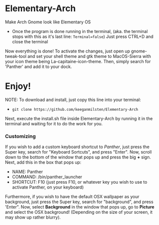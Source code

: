 # Elementary-Arch
Make Arch Gnome look like Elementary OS 

- Once the program is done running in the terminal, (aka. the terminal stops with this as it's last line: `Terminal=false`)
Just press CTRL+D and close the terminal

Now everything is done! To activate the changes, just open up gnome-tweak-tool and set your shell theme and gtk theme to MacOS-Sierra with your icon theme being La-capitaine-icon-theme. Then, simply search for 'Panther' and add it to your dock.

# Enjoy!

NOTE: To download and install, just copy this line into your terminal:
- `git clone https://github.com/keeganmilsten/Elementary-Arch`

Next, execute the install.sh file inside Elementary-Arch by running it in the terminal and waiting for it to do the work for you.



### Customizing

If you wish to add a custom keyboard shortcut to *Panther*, just press the Super key, search for "Keyboard Sortcuts", and press "Enter". Now, scroll down to the bottom of the window that pops up and press the big **+** sign. Next, add this in the box that pops up:
- NAME: Panther
- COMMAND: /bin/panther_launcher
- SHORTCUT: F10 (just press F10, or whatever key you wish to use to activate Panther, on your keyboard)


Furthermore, if you wish to have the default OSX wallpaper as your background, just press the Super key, search for "background", and press 'Enter". Now, select **Background** in the window that pops up, go to **Picture** and select the OSX background! (Depending on the size of your screen, it may show up rather blurry).
